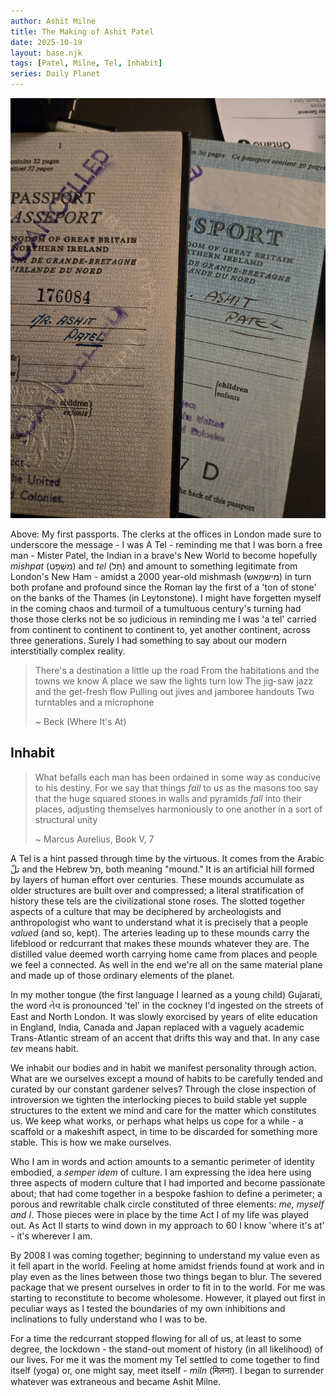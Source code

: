 ```yaml
---
author: Ashit Milne
title: The Making of Ashit Patel
date: 2025-10-19
layout: base.njk
tags: [Patel, Milne, Tel, Inhabit]
series: Daily Planet
---
```


![](./assets/tels.jpg)

Above: My first passports. The clerks at the offices in London made sure to underscore the message - I was A Tel - reminding me that I was born a free man - Mister Patel, the Indian in a brave's New World to become hopefully *mishpat* (מִשְׁפָּט) and *tel* (תֵּל) and amount to something legitimate from London's New Ham - amidst a 2000 year-old mishmash (מִישמַאש) in turn both profane and profound since the Roman lay the first of a 'ton of stone' on the banks of the Thames (in Leytonstone). I might have forgetten myself in the coming chaos and turmoil of a tumultuous century's turning had those those clerks not be so judicious in reminding me I was 'a tel' carried from continent to continent to continent to, yet another continent, across three generations. Surely I had something to say about our modern interstitially complex reality.



> There's a destination a little up the road
> From the habitations and the towns we know
> A place we saw the lights turn low
> The jig-saw jazz and the get-fresh flow
> Pulling out jives and jamboree handouts
> Two turntables and a microphone
>
> ~ Beck (Where It's At)



## Inhabit ##

>What befalls each man has been ordained in some way as conducive to his destiny. For we say that things *fall* to us as the masons too say that the huge squared stones in walls and pyramids *fall* into their places, adjusting themselves harmoniously to one another in a sort of structural unity
>
>~ Marcus Aurelius, Book V, 7

A Tel is a hint passed through time by the virtuous. It comes from the Arabic تلّ  and the Hebrew תֵּל, both meaning "mound." It is an artificial hill formed by layers of human effort over centuries. These mounds accumulate as older structures are built over and compressed; a literal stratification of history these tels are the civilizational stone roses. The slotted together aspects of a culture that may be deciphered by archeologists and anthropologist who want to understand what it is precisely that a people *valued* (and so, kept). The arteries leading up to these mounds carry the lifeblood or redcurrant that makes these mounds whatever they are. The distilled value deemed worth carrying home came from places and people we feel a connected. As  well in the end we're all on the same material plane and made up of those ordinary elements of the planet. 

In my mother tongue (the first language I learned as a young child) Gujarati, the word તેવ is pronounced 'tel' in the cockney I'd ingested on the streets of East and North London. It was slowly exorcised by years of elite education in England, India, Canada and Japan replaced with a vaguely academic Trans-Atlantic stream of an accent that drifts this way and that. In any case *tev* means habit.

We inhabit our bodies and in habit we manifest personality through action. What are we ourselves except a mound of habits to be carefully tended and curated by our constant gardener selves? Through the close inspection of introversion we tighten the interlocking pieces to build stable yet supple structures to the extent we mind and care for the matter which constitutes us. We keep what works, or perhaps what helps us cope for a while - a scaffold or a makeshift aspect, in time to be discarded for something more stable. This is how we make ourselves.

Who I am in words and action amounts to a semantic perimeter of identity embodied, a *semper idem* of culture. I am expressing the idea here using three aspects of modern culture that I had imported and become passionate about; that had come together in a bespoke fashion to define a perimeter; a porous and rewritable chalk circle constituted of three elements: *me, myself and I*. Those pieces were in place by the time Act I of my life was played out. As Act II starts to wind down in my approach to 60 I know 'where it's at' - it's wherever I am.

By 2008 I was coming together; beginning to understand my value even as it fell apart in the world. Feeling at home amidst friends found at work and in play even as the lines between those two things began to blur. The severed package that we present ourselves in order to fit in to the world. For me was starting to reconstitute to become wholesome. However, it played out first in peculiar ways as I tested the boundaries of my own inhibitions and inclinations to fully understand who I was to be. 

For a time the redcurrant stopped flowing for all of us, at least to some degree,  the lockdown - the stand-out moment of history (in all likelihood) of our lives. For me it was the moment my Tel settled to come together to find itself (yoga) or, one might say, meet itself - *miln* (मिलना). I began to surrender whatever was extraneous and became Ashit Milne.
